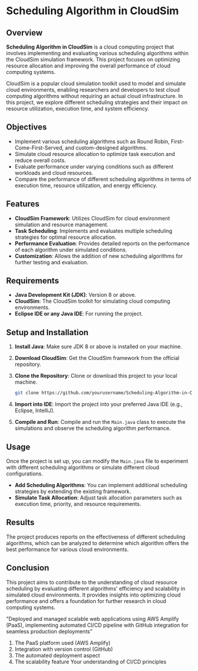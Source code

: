 # Scheduling Algorithm in CloudSim

## Overview

**Scheduling Algorithm in CloudSim** is a cloud computing project that involves implementing and evaluating various scheduling algorithms within the CloudSim simulation framework. This project focuses on optimizing resource allocation and improving the overall performance of cloud computing systems.

CloudSim is a popular cloud simulation toolkit used to model and simulate cloud environments, enabling researchers and developers to test cloud computing algorithms without requiring an actual cloud infrastructure. In this project, we explore different scheduling strategies and their impact on resource utilization, execution time, and system efficiency.

## Objectives

- Implement various scheduling algorithms such as Round Robin, First-Come-First-Served, and custom-designed algorithms.
- Simulate cloud resource allocation to optimize task execution and reduce overall costs.
- Evaluate performance under varying conditions such as different workloads and cloud resources.
- Compare the performance of different scheduling algorithms in terms of execution time, resource utilization, and energy efficiency.

## Features

- **CloudSim Framework**: Utilizes CloudSim for cloud environment simulation and resource management.
- **Task Scheduling**: Implements and evaluates multiple scheduling strategies for optimal resource allocation.
- **Performance Evaluation**: Provides detailed reports on the performance of each algorithm under simulated conditions.
- **Customization**: Allows the addition of new scheduling algorithms for further testing and evaluation.

## Requirements

- **Java Development Kit (JDK)**: Version 8 or above.
- **CloudSim**: The CloudSim toolkit for simulating cloud computing environments.
- **Eclipse IDE or any Java IDE**: For running the project.

## Setup and Installation

1. **Install Java**: Make sure JDK 8 or above is installed on your machine.
2. **Download CloudSim**: Get the CloudSim framework from the official repository.
3. **Clone the Repository**: Clone or download this project to your local machine.

    ```bash
    git clone https://github.com/yourusername/Scheduling-Algorithm-in-CloudSim.git
    ```

4. **Import into IDE**: Import the project into your preferred Java IDE (e.g., Eclipse, IntelliJ).
5. **Compile and Run**: Compile and run the `Main.java` class to execute the simulations and observe the scheduling algorithm performance.

## Usage

Once the project is set up, you can modify the `Main.java` file to experiment with different scheduling algorithms or simulate different cloud configurations.

- **Add Scheduling Algorithms**: You can implement additional scheduling strategies by extending the existing framework.
- **Simulate Task Allocation**: Adjust task allocation parameters such as execution time, priority, and resource requirements.

## Results

The project produces reports on the effectiveness of different scheduling algorithms, which can be analyzed to determine which algorithm offers the best performance for various cloud environments.

## Conclusion

This project aims to contribute to the understanding of cloud resource scheduling by evaluating different algorithms' efficiency and scalability in simulated cloud environments. It provides insights into optimizing cloud performance and offers a foundation for further research in cloud computing systems.


"Deployed and managed scalable web applications using AWS Amplify (PaaS), implementing automated CI/CD pipeline with GitHub integration for seamless production deployments"

1. The PaaS platform used (AWS Amplify)
2. Integration with version control (GitHub)
3. The automated deployment aspect
4. The scalability feature
Your understanding of CI/CD principles
